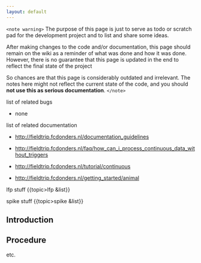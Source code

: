 ```yaml
---
layout: default
---
```


`<note warning>`
The purpose of this page is just to serve as todo or scratch pad for the development project and to list and share some ideas. 

After making changes to the code and/or documentation, this page should remain on the wiki as a reminder of what was done and how it was done. However, there is no guarantee that this page is updated in the end to reflect the final state of the project

So chances are that this page is considerably outdated and irrelevant. The notes here might not reflect the current state of the code, and you should **not use this as serious documentation**.
`</note>`

list of related bugs

*  none

list of related documentation

*  http://fieldtrip.fcdonders.nl/documentation_guidelines

*  http://fieldtrip.fcdonders.nl/faq/how_can_i_process_continuous_data_without_triggers

*  http://fieldtrip.fcdonders.nl/tutorial/continuous

*  http://fieldtrip.fcdonders.nl/getting_started/animal

lfp stuff
{{topic>lfp &list}}

spike stuff
{{topic>spike &list}}

## Introduction

## Procedure

etc.

